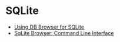 # SQLite

* [Using DB Browser for SQLite](https://datacarpentry.org/sql-socialsci/02-db-browser/index.html)
* [SqLite Browser: Command Line Interface](https://github.com/sqlitebrowser/sqlitebrowser/wiki/Command-Line-Interface)